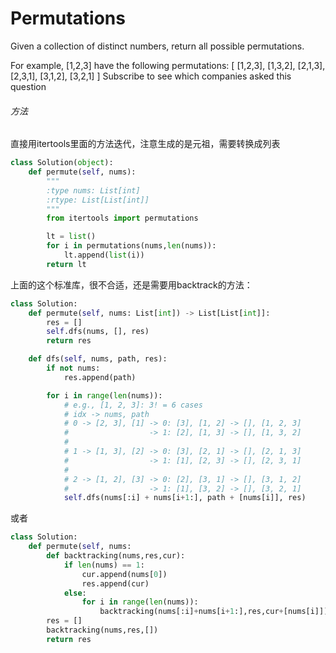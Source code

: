 # Permutations

Given a collection of distinct numbers, return all possible permutations.

For example,
[1,2,3] have the following permutations:
[
  [1,2,3],
  [1,3,2],
  [2,1,3],
  [2,3,1],
  [3,1,2],
  [3,2,1]
]
Subscribe to see which companies asked this question

###### 方法
直接用itertools里面的方法迭代，注意生成的是元祖，需要转换成列表

```python
class Solution(object):
    def permute(self, nums):
        """
        :type nums: List[int]
        :rtype: List[List[int]]
        """
        from itertools import permutations

        lt = list()
        for i in permutations(nums,len(nums)):
            lt.append(list(i))
        return lt

```

上面的这个标准库，很不合适，还是需要用backtrack的方法：

```python
class Solution:
    def permute(self, nums: List[int]) -> List[List[int]]:
        res = []
        self.dfs(nums, [], res)
        return res

    def dfs(self, nums, path, res):
        if not nums:
            res.append(path)

        for i in range(len(nums)):
            # e.g., [1, 2, 3]: 3! = 6 cases
            # idx -> nums, path
            # 0 -> [2, 3], [1] -> 0: [3], [1, 2] -> [], [1, 2, 3]
            #                  -> 1: [2], [1, 3] -> [], [1, 3, 2]
            #
            # 1 -> [1, 3], [2] -> 0: [3], [2, 1] -> [], [2, 1, 3]
            #                  -> 1: [1], [2, 3] -> [], [2, 3, 1]
            #
            # 2 -> [1, 2], [3] -> 0: [2], [3, 1] -> [], [3, 1, 2]
            #                  -> 1: [1], [3, 2] -> [], [3, 2, 1]
            self.dfs(nums[:i] + nums[i+1:], path + [nums[i]], res)
```
或者
```python
class Solution:
    def permute(self, nums:
        def backtracking(nums,res,cur):
            if len(nums) == 1:
                cur.append(nums[0])
                res.append(cur)
            else:
                for i in range(len(nums)):
                    backtracking(nums[:i]+nums[i+1:],res,cur+[nums[i]])
        res = []
        backtracking(nums,res,[])
        return res
```
